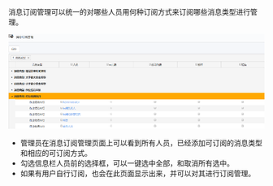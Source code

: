 
消息订阅管理可以统一的对哪些人员用何种订阅方式来订阅哪些消息类型进行管理。

![web](/static/docimg/xiaoxidingyueguanli.png)

* 管理员在消息订阅管理页面上可以看到所有人员，已经添加可订阅的消息类型和相应的可订阅方式。
* 勾选信息栏人员前的选择框，可以一键选中全部，和取消所有选中。
* 如果有用户自行订阅，也会在此页面显示出来，并可以对其进行订阅管理。